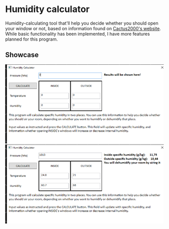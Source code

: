 # Humidity calculator
Humidity-calculating tool that'll help you decide whether you should open your window or not, based on information found on [Cactus2000's website](https://www.cactus2000.de/uk/unit/masshum.shtml). 
While basic functionality has been implemented, I have more features planned for this program. 

## Showcase
![PIC1](https://github.com/Syverynx/HumidityCalculator/blob/master/Images/1.png)
![PIC2](https://github.com/Syverynx/HumidityCalculator/blob/master/Images/2.png)
